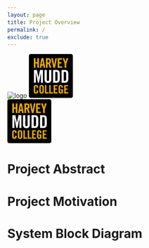 ```yaml
---
layout: page
title: Project Overview
permalink: /
exclude: true
---
```


<div style="text-align: left">
  <img src="./assets/img/Logo.png" alt="logo" width="100" />
  <img src="./assets/img/hmc_logo.png" alt="logo" width="100" />
</div>
<div style="text-align: left">
  <img src="./assets/img/hmc_logo.png" alt="logo" width="100" />
</div>

# Project Abstract



# Project Motivation

# System Block Diagram
